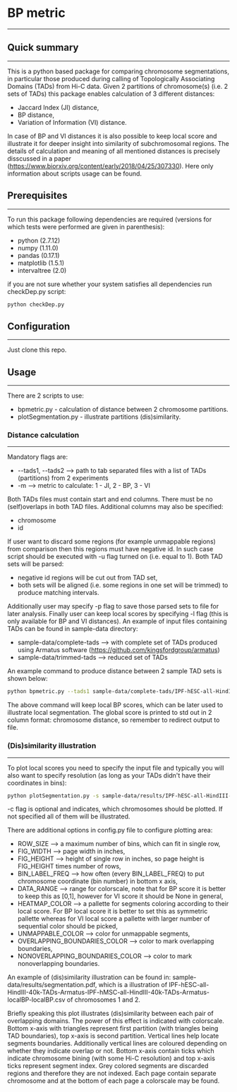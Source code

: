 # BP metric #
-------------

## Quick summary ##
-------------------

This is a python based package for comparing chromosome segmentations, in particular those produced during calling of Topologically Associating Domains (TADs) from Hi-C data. Given 2 partitions of chromosome(s) (i.e. 2 sets of TADs) this package enables calculation of 3 different distances:

* Jaccard Index (JI) distance,
* BP distance,
* Variation of Information (VI) distance.

In case of BP and VI distances it is also possible to keep local score and illustrate it for deeper insight into similarity of subchromosomal regions. The details of calculation and meaning of all mentioned distances is precisely disscussed in a paper (https://www.biorxiv.org/content/early/2018/04/25/307330). Here only information about scripts usage can be found.

## Prerequisites ##
-------------------

To run this package following dependencies are required (versions for which tests were performed are given in parenthesis):

* python (2.7.12)
* numpy (1.11.0)
* pandas (0.17.1)
* matplotlib (1.5.1)
* intervaltree (2.0)

if you are not sure whether your system satisfies all dependencies run checkDep.py script:

```sh
python checkDep.py
```

## Configuration ##
-------------------

Just clone this repo.

## Usage ##
-----------

There are 2 scripts to use:

* bpmetric.py - calculation of distance between 2 chromosome partitions.
* plotSegmentation.py - illustrate partitions (dis)similarity.

### Distance calculation ###
----------------------------

Mandatory flags are:

* --tads1, --tads2 --> path to tab separated files with a list of TADs (partitions) from 2 experiments
* -m --> metric to calculate: 1 - JI, 2 - BP, 3 - VI

Both TADs files must contain start and end columns. There must be no (self)overlaps in both TAD files. Additional columns may also be specified:

* chromosome
* id

If user want to discard some regions (for example unmappable regions) from comparison then this regions must have negative id. In such case script should be executed with -u flag turned on (i.e. equal to 1). Both TAD sets will be parsed:

* negative id regions will be cut out from TAD set,
* both sets will be aligned (i.e. some regions in one set will be trimmed) to produce matching intervals.

Additionally user may specify -p flag to save those parsed sets to file for later analysis. Finally user can keep local scores by specifying -l flag (this is only available for BP and VI distances). An example of input files containing TADs can be found in sample-data directory:

* sample-data/complete-tads --> with complete set of TADs produced using Armatus software (https://github.com/kingsfordgroup/armatus)
* sample-data/trimmed-tads --> reduced set of TADs

An example command to produce distance between 2 sample TAD sets is shown below:

```sh
python bpmetric.py --tads1 sample-data/complete-tads/IPF-hESC-all-HindIII-40k-TADs-Armatus --tads2 sample-data/complete-tads/IPF-hMSC-all-HindIII-40k-TADs-Armatus -m 2 -u 1 -l 1 > distance-ESC-vs-MSC
```

The above command will keep local BP scores, which can be later used to illustrate local segmentation. The global score is printed to std out in 2 column format: chromosome	distance, so remember to redirect output to file.

### (Dis)similarity illustration ###
------------------------------------

To plot local scores you need to specify the input file and typically you will also want to specify resolution (as long as your TADs didn't have their coordinates in bins):

```sh
python plotSegmentation.py -s sample-data/results/IPF-hESC-all-HindIII-40k-TADs-Armatus-IPF-hMSC-all-HindIII-40k-TADs-Armatus-localBP-localBP.csv -r 40000 -c 1 2
```

-c flag is optional and indicates, which chromosomes should be plotted. If not specified all of them will be illustrated.

There are additional options in config.py file to configure plotting area:

* ROW_SIZE --> a maximum number of bins, which can fit in single row,
* FIG_WIDTH --> page width in inches,
* FIG_HEIGHT --> height of single row in inches, so page height is FIG_HEIGHT times number of rows,
* BIN_LABEL_FREQ --> how often (every BIN_LABEL_FREQ) to put chromosome coordinate (bin number) in bottom x axis,
* DATA_RANGE --> range for colorscale, note that for BP score it is better to keep this as [0,1], however for VI score it should be None in general,
* HEATMAP_COLOR --> a pallette for segments coloring according to their local score. For BP local score it is better to set this as symmetric pallette whereas for VI local score a pallette with larger number of sequential color should be picked,
* UNMAPPABLE_COLOR --> color for unmappable segments,
* OVERLAPPING_BOUNDARIES_COLOR --> color to mark overlapping boundaries,
* NONOVERLAPPING_BOUNDARIES_COLOR --> color to mark nonoverlapping boundaries.

An example of (dis)similarity illustration can be found in: sample-data/results/segmentation.pdf, which is a illustration of IPF-hESC-all-HindIII-40k-TADs-Armatus-IPF-hMSC-all-HindIII-40k-TADs-Armatus-localBP-localBP.csv of chromosomes 1 and 2.

Briefly speaking this plot illustrates (dis)similarity between each pair of overlapping domains. The power of this effect is indicated with colorscale. Bottom x-axis with triangles represent first partition (with triangles being TAD boundaries), top x-axis is second partition. Vertical lines help locate segments boundaries. Additionally vertical lines are coloured depending on whether they indicate overlap or not. Bottom x-axis contain ticks which indicate chromosome bining (with some Hi-C resolution) and top x-axis ticks represent segment index. Grey colored segments are discarded regions and therefore they are not indexed. Each page contain separate chromosome and at the bottom of each page a colorscale may be found.
